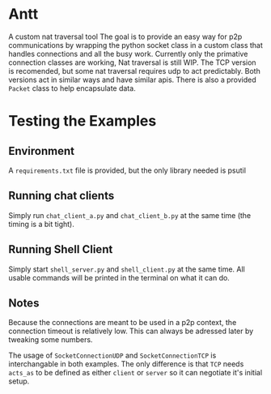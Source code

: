 # Antt
A custom nat traversal tool
The goal is to provide an easy way for p2p communications by wrapping the python socket class in a custom class that handles connections and all the busy work. Currently only the primative connection classes are working, Nat traversal is still WIP.
The TCP version is recomended, but some nat traversal requires udp to act predictably. Both versions act in similar ways and have similar apis. There is also a provided `Packet` class to help encapsulate data.

# Testing the Examples
## Environment
A `requirements.txt` file is provided, but the only library needed is psutil
## Running chat clients
Simply run `chat_client_a.py` and `chat_client_b.py` at the same time (the timing is a bit tight).
## Running Shell Client
Simply start `shell_server.py` and `shell_client.py` at the same time.
All usable commands will be printed in the terminal on what it can do.

## Notes
Because the connections are meant to be used in a p2p context, the connection timeout is relatively low. This can always be adressed later by tweaking some numbers.

The usage of `SocketConnectionUDP` and `SocketConnectionTCP` is interchangable in both examples. The only difference is that `TCP` needs `acts_as` to be defined as either `client` or `server` so it can negotiate it's initial setup.
